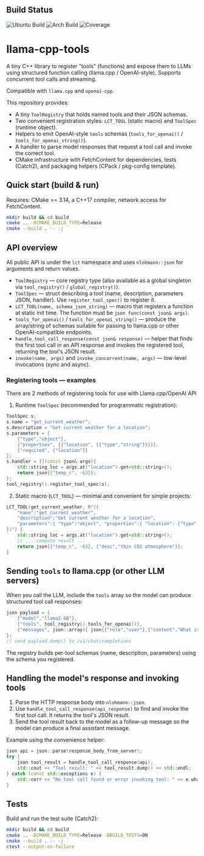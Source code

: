 ## Build Status

![Ubuntu Build](https://img.shields.io/github/actions/workflow/status/lambroulabs/llama-cpp-tools/release.yml?branch=main&job=build-ubuntu&label=ubuntu&logo=ubuntu)
![Arch Build](https://img.shields.io/github/actions/workflow/status/lambroulabs/llama-cpp-tools/release.yml?branch=main&job=build-arch&label=arch&logo=arch-linux)
![Coverage](https://img.shields.io/github/actions/workflow/status/lambroulabs/llama-cpp-tools/release.yml?branch=main&job=upload-coverage&label=coverage&logo=codecov)

# llama-cpp-tools

A tiny C++ library to register "tools" (functions) and expose them to LLMs using structured function calling (llama.cpp / OpenAI-style). Supports concurrent tool calls and streaming.

Compatible with `llama.cpp` and `openai-cpp`.

This repository provides:

- A tiny `ToolRegistry` that holds named tools and their JSON schemas.
- Two convenient registration styles: `LCT_TOOL` (static macro) and `ToolSpec` (runtime object).
- Helpers to emit OpenAI-style `tools` schemas (`tools_for_openai()` / `tools_for_openai_string()`).
- A handler to parse model responses that request a tool call and invoke the correct tool.
- CMake infrastructure with FetchContent for dependencies, tests (Catch2), and packaging helpers (CPack / pkg-config template).

## Quick start (build & run)

Requires: CMake >= 3.14, a C++17 compiler, network access for FetchContent.

```bash
mkdir build && cd build
cmake .. -DCMAKE_BUILD_TYPE=Release
cmake --build . -- -j
```

## API overview

All public API is under the `lct` namespace and uses `nlohmann::json` for arguments and return values.

- `ToolRegistry` — core registry type (also available as a global singleton via `tool_registry()` / `global_registry()`).
- `ToolSpec` — struct describing a tool (name, description, parameters JSON, handler). Use `register_tool_spec()` to register it.
- `LCT_TOOL(name, schema_json_string)` — macro that registers a function at static init time. The function must be `json func(const json& args)`.
- `tools_for_openai()` / `tools_for_openai_string()` — produce the array/string of schemas suitable for passing to llama.cpp or other OpenAI-compatible endpoints.
- `handle_tool_call_response(const json& response)` — helper that finds the first tool call in an API response and invokes the registered tool, returning the tool's JSON result.
- `invoke(name, args)` and `invoke_concurrent(name, args)` — low-level invocations (sync and async).

### Registering tools — examples

There are 2 methods of registering tools for use with Llama.cpp/OpenAI API

1) Runtime `ToolSpec` (recommended for programmatic registration):

```cpp
ToolSpec s;
s.name = "get_current_weather";
s.description = "Get current weather for a location";
s.parameters = {
	{"type","object"},
	{"properties", {{"location", {{"type","string"}}}}},
	{"required", {"location"}}
};
s.handler = [](const json& args){
	std::string loc = args.at("location").get<std::string>();
	return json{{"temp_c", -63}};
};
tool_registry().register_tool_spec(s);
```

2) Static macro (`LCT_TOOL`) — minimal and convenient for simple projects:

```cpp
LCT_TOOL(get_current_weather, R"({
	"name":"get_current_weather",
	"description":"Get current weather for a location",
	"parameters":{ "type":"object", "properties":{ "location": {"type":"string"} }, "required":["location"] }
})") {
	std::string loc = args.at("location").get<std::string>();
	// ... compute result ...
	return json{{"temp_c", -63}, {"desc","thin CO2 atmosphere"}};
}
```



## Sending `tools` to llama.cpp (or other LLM servers)

When you call the LLM, include the `tools` array so the model can produce structured tool call responses:

```cpp
json payload = {
	{"model","llama2-6B"},
	{"tools", tool_registry().tools_for_openai()},
	{"messages", json::array({ json{{"role","user"},{"content","What is the weather on Mars?"}} })}
};
// send payload.dump() to /v1/chat/completions
```

The registry builds per-tool schemas (name, description, parameters) using the schema you registered.

## Handling the model's response and invoking tools

1. Parse the HTTP response body into `nlohmann::json`.
2. Use `handle_tool_call_response(api_response)` to find and invoke the first tool call. It returns the tool's JSON result.
3. Send the tool result back to the model as a follow-up message so the model can produce a final assistant message.

Example using the convenience helper:

```cpp
json api = json::parse(response_body_from_server);
try {
	json tool_result = handle_tool_call_response(api);
	std::cout << "Tool result: " << tool_result.dump() << std::endl;
} catch (const std::exception& e) {
	std::cerr << "No tool call found or error invoking tool: " << e.what() << std::endl;
}
```

## Tests

Build and run the test suite (Catch2):

```bash
mkdir build && cd build
cmake .. -DCMAKE_BUILD_TYPE=Release -DBUILD_TESTS=ON
cmake --build . -- -j
ctest --output-on-failure
```